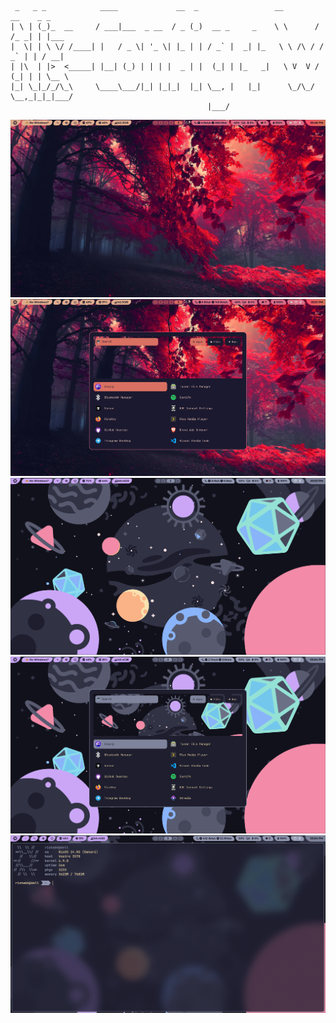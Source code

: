 
```
 _   _ _            ____             __  _                 __        __    _ _
| \ | (_)_  __     / ___|___  _ __  / _ (_)  __ _     _    \ \      / /_ _| | |___
|  \| | \ \/ /____| |   / _ \| '_ \| |_ | | / _` |  _| |_   \ \ /\ / / _` | | / __|
| |\  | |>  <_____| |__| (_) | | | |  _ | |  (_| | |_   _|   \ V  V / (_| | | \__ \
|_| \_|_/_/\_\     \____\___/|_| |_|_|  |_| \__, |   |_|      \_/\_/ \__,_|_|_|___/
                                            |___/
```
![Screenshot 1](screenshot/screenshot_1.png)
![Screenshot 2](screenshot/screenshot_2.png)
![Screenshot 3](screenshot/screenshot_3.png)
![Screenshot 4](screenshot/screenshot_4.png)
![Screenshot 5](screenshot/screenshot_5.png)